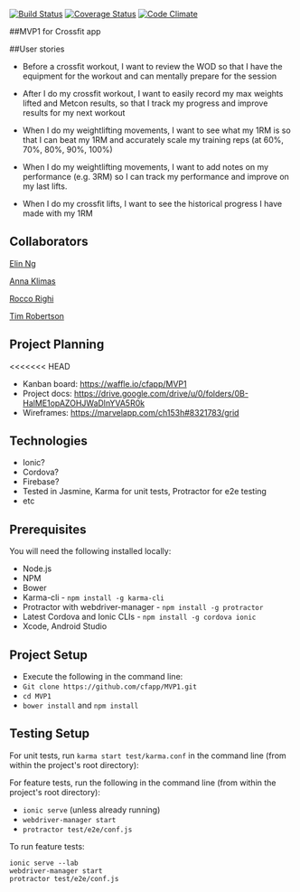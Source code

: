 [![Build Status](https://travis-ci.org/cfapp/MVP1.svg)](https://travis-ci.org/cfapp/MVP1)
[![Coverage Status](https://coveralls.io/repos/cfapp/MVP1/badge.svg)](https://coveralls.io/r/cfapp/MVP1)
[![Code Climate](https://codeclimate.com/github/cfapp/MVP1/badges/gpa.svg)](https://codeclimate.com/github/cfapp/MVP1)

##MVP1 for Crossfit app

##User stories

* Before a crossfit workout, I want to review the WOD so that I have the equipment for the workout and can mentally prepare for the session

* After I do my crossfit workout, I want to easily record my max weights lifted and Metcon results, so that I track my progress and improve results for my next workout

* When I do my weightlifting movements, I want to see what my 1RM is so that I can beat my 1RM and accurately scale my training reps (at 60%, 70%, 80%, 90%, 100%)

* When I do my weightlifting movements, I want to add notes on my performance (e.g. 3RM) so I can track my performance and improve on my last lifts.

* When I do my crossfit lifts, I want to see the historical progress I have made with my 1RM


Collaborators
-------------

[Elin Ng](https://github.com/elinnet)

[Anna Klimas](https://github.com/annaKL)

[Rocco Righi](https://github.com/bagolol)

[Tim Robertson](https://github.com/timrobertson0122)

Project Planning
----------------

<<<<<<< HEAD
* Kanban board: https://waffle.io/cfapp/MVP1  
* Project docs: https://drive.google.com/drive/u/0/folders/0B-HalME1opAZOHJWaDlnYVA5R0k  
* Wireframes: https://marvelapp.com/ch153h#8321783/grid

Technologies
------------

* Ionic?
* Cordova?
* Firebase?
* Tested in Jasmine, Karma for unit tests, Protractor for e2e testing
* etc

Prerequisites
-------------

You will need the following installed locally:

* Node.js
* NPM
* Bower
* Karma-cli - ```npm install -g karma-cli```
* Protractor with webdriver-manager - ```npm install -g protractor```
* Latest Cordova and Ionic CLIs - ```npm install -g cordova ionic```
* Xcode, Android Studio

Project Setup
----------

* Execute the following in the command line:
* ```Git clone https://github.com/cfapp/MVP1.git```
* ```cd MVP1```
* ```bower install``` and ```npm install```

Testing Setup
-------------

For unit tests, run ```karma start test/karma.conf``` in the command line (from within the project's root directory):

For feature tests, run the following in the command line (from within the project's root directory):
* ```ionic serve``` (unless already running)
* ```webdriver-manager start```
* ```protractor test/e2e/conf.js```

To run feature tests:
```
ionic serve --lab
webdriver-manager start
protractor test/e2e/conf.js
```
